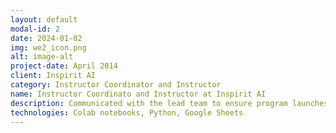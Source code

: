 ```yaml
---
layout: default
modal-id: 2
date: 2024-01-02
img: we2_icon.png
alt: image-alt
project-date: April 2014
client: Inspirit AI
category: Instructor Coordinator and Instructor 
name: Instructor Coordinato and Instructor at Inspirit AI
description: Communicated with the lead team to ensure program launches ran smoothly and instructors upheld expectations. Created a database for instructors in the network and consolidated student, instructor, and program manager feedback to measure and track instructor strengths and best match instructors for programs and partnerships. Developed hiring plans based on enrollments, projections, and needs. Taught courses aimed at teaching middle schoolers about AI and machine learning. Groups ranged from 5-7 students joining remotely to leading school classroom classes of up to 20 students. Introduced topics such as decision trees, convolutional neural networks (CNNs), and computer vision using Python on Colab notebooks. Mentored students through a final project where they can demonstrate their new skills by developing movie recommendation systmes or face mask detection systems.
technologies: Colab notebooks, Python, Google Sheets
---
```

